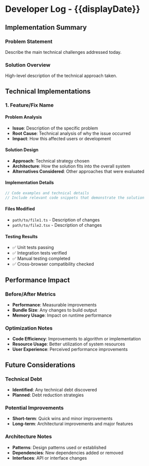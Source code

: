 # Developer Log - {{displayDate}}

## Implementation Summary

### Problem Statement
Describe the main technical challenges addressed today.

### Solution Overview
High-level description of the technical approach taken.

## Technical Implementations

### 1. Feature/Fix Name

#### Problem Analysis
- **Issue**: Description of the specific problem
- **Root Cause**: Technical analysis of why the issue occurred
- **Impact**: How this affected users or development

#### Solution Design
- **Approach**: Technical strategy chosen
- **Architecture**: How the solution fits into the overall system
- **Alternatives Considered**: Other approaches that were evaluated

#### Implementation Details
```typescript
// Code examples and technical details
// Include relevant code snippets that demonstrate the solution
```

#### Files Modified
- `path/to/file1.ts` - Description of changes
- `path/to/file2.tsx` - Description of changes

#### Testing Results
- ✅ Unit tests passing
- ✅ Integration tests verified
- ✅ Manual testing completed
- ✅ Cross-browser compatibility checked

## Performance Impact

### Before/After Metrics
- **Performance**: Measurable improvements
- **Bundle Size**: Any changes to build output
- **Memory Usage**: Impact on runtime performance

### Optimization Notes
- **Code Efficiency**: Improvements to algorithm or implementation
- **Resource Usage**: Better utilization of system resources
- **User Experience**: Perceived performance improvements

## Future Considerations

### Technical Debt
- **Identified**: Any technical debt discovered
- **Planned**: Debt reduction strategies

### Potential Improvements
- **Short-term**: Quick wins and minor improvements
- **Long-term**: Architectural improvements and major features

### Architecture Notes
- **Patterns**: Design patterns used or established
- **Dependencies**: New dependencies added or removed
- **Interfaces**: API or interface changes
